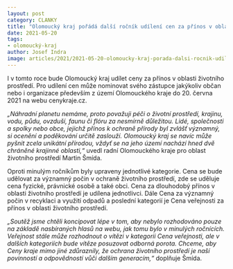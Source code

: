 ```yaml
---
layout: post
category: CLANKY
title: "Olomoucký kraj pořádá další ročník udílení cen za přínos v oblasti životního prostředí"
date: 2021-05-20
tags: 
- olomoucký-kraj
author: Josef Indra
image: articles/2021/2021-05-20-olomoucky-kraj-porada-dalsi-rocnik-udileni-cen-za-prinos-v-oblasti-zivotniho-prostredi.jpg  #751x422 pixelu
---
```

I v tomto roce bude Olomoucký kraj udílet ceny za přínos v oblasti životního prostředí. Pro udílení cen může nominovat svého zástupce jakýkoliv občan nebo i organizace především z území Olomouckého kraje do 20. června 2021 na webu cenykraje.cz. 

*„Náhradní planetu nemáme, proto považuji péči o životní prostředí, krajinu, vodu, půdu, ovzduší, faunu či flóru za nesmírně důležitou. Lidé, společnosti a spolky nebo obce, jejichž přínos k ochraně přírody byl zvlášť významný, si ocenění a poděkování určitě zaslouží. Olomoucký kraj se  navíc může pyšnit zcela unikátní přírodou, vždyť se na jeho území nachází hned dvě chráněné krajinné oblasti,“* uvedl radní Olomouckého kraje pro oblast životního prostředí Martin Šmída.

Oproti minulým ročníkům byly upraveny jednotlivé kategorie. Cena se bude udělovat za významný počin v ochraně životního prostředí, zde se uděluje cena fyzické, právnické osobě a také obci. Cena za dlouhodobý přínos v oblasti životního prostředí je udílena jednotlivci. Dále Cena za významný počin v recyklaci a využití odpadů a poslední kategorií je Cena veřejnosti za přínos v oblasti životního prostředí.

*„Soutěž jsme chtěli koncipovat lépe v tom, aby nebylo rozhodováno pouze na základě nasbíraných hlasů na webu, jak tomu bylo v minulých ročnících. Veřejnost stále může rozhodnout o vítězi v kategorii Cena veřejnosti, ale v dalších kategoriích bude vítěze posuzovat odborná porota. Chceme, aby Ceny kraje mimo jiné zdůraznily, že ochrana životního prostředí je naší povinností a odpovědností vůči dalším generacím,“* doplňuje Šmída.
